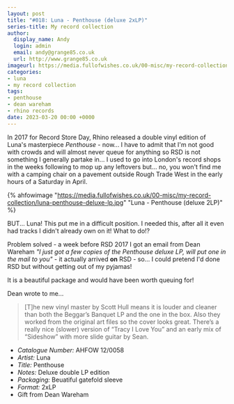 ```yaml
---
layout: post
title: "#018: Luna - Penthouse (deluxe 2xLP)"
series-title: My record collection
author:
  display_name: Andy
  login: admin
  email: andy@grange85.co.uk
  url: http://www.grange85.co.uk
imageurl: https://media.fullofwishes.co.uk/00-misc/my-record-collection/luna-penthouse-deluxe-lp.jpg
categories:
- luna
- my record collection
tags:
- penthouse
- dean wareham
- rhino records
date: 2023-03-20 00:00 +0000
---
```

In 2017 for Record Store Day, Rhino released a double vinyl edition of Luna's masterpiece _Penthouse_ - now... I have to admit that I'm not good with crowds and will almost never queue for anything so RSD is not something I generally partake in... I used to go into London's record shops in the weeks following to mop up any leftovers but... no, you won't find me with a camping chair on a pavement outside Rough Trade West in the early hours of a Saturday in April.

{% ahfowimage "https://media.fullofwishes.co.uk/00-misc/my-record-collection/luna-penthouse-deluxe-lp.jpg" "Luna - Penthouse (deluxe 2LP)" %}

BUT... Luna! This put me in a difficult position. I needed this, after all it even had tracks I didn't already own on it! What to do!?

Problem solved - a week before RSD 2017 I got an email from Dean Wareham _"I just got a few copies of the Penthouse deluxe LP, will put one in the mail to you"_ - it actually arrived __on__ RSD - so... I could pretend I'd done RSD but without getting out of my pyjamas!

It is a beautiful package and would have been worth queuing for!

Dean wrote to me...
> [T]he new vinyl master by Scott Hull means it is louder and cleaner than both the Beggar’s Banquet LP and the one in the box. Also they worked from the original art files so the cover looks great. There’s a really nice (slower) version of “Tracy I Love You” and an early mix of “Sideshow” with more slide guitar by Sean.

 - *Catalogue Number:* AHFOW 12/0058
 - *Artist:* Luna
 - *Title:* Penthouse
 - *Notes:* Deluxe double LP edition
 - *Packaging:* Beuatiful gatefold sleeve
 - *Format:* 2xLP
 - Gift from Dean Wareham
